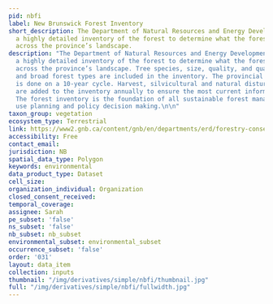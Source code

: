 ```yaml
---
pid: nbfi
label: New Brunswick Forest Inventory
short_description: The Department of Natural Resources and Energy Development completes
  a highly detailed inventory of the forest to determine what the forest looks like
  across the province’s landscape.
description: "The Department of Natural Resources and Energy Development completes
  a highly detailed inventory of the forest to determine what the forest looks like
  across the province’s landscape. Tree species, size, quality, and quantity (volume);
  and broad forest types are included in the inventory. The provincial forest inventory
  is done on a 10-year cycle. Harvest, silvicultural and natural disturbance updates
  are added to the inventory annually to ensure the most current information is available.
  The forest inventory is the foundation of all sustainable forest management, land
  use planning and policy decision making.\n\n"
taxon_group: vegetation
ecosystem_type: Terrestrial
link: https://www2.gnb.ca/content/gnb/en/departments/erd/forestry-conservation/content/inventory.html
accessibility: Free
contact_email: 
jurisdiction: NB
spatial_data_type: Polygon
keywords: environmental
data_product_type: Dataset
cell_size: 
organization_individual: Organization
closed_consent_received: 
temporal_coverage: 
assignee: Sarah
pe_subset: 'false'
ns_subset: 'false'
nb_subset: nb_subset
environmental_subset: environmental_subset
occurrence_subset: 'false'
order: '031'
layout: data_item
collection: inputs
thumbnail: "/img/derivatives/simple/nbfi/thumbnail.jpg"
full: "/img/derivatives/simple/nbfi/fullwidth.jpg"
---
```

